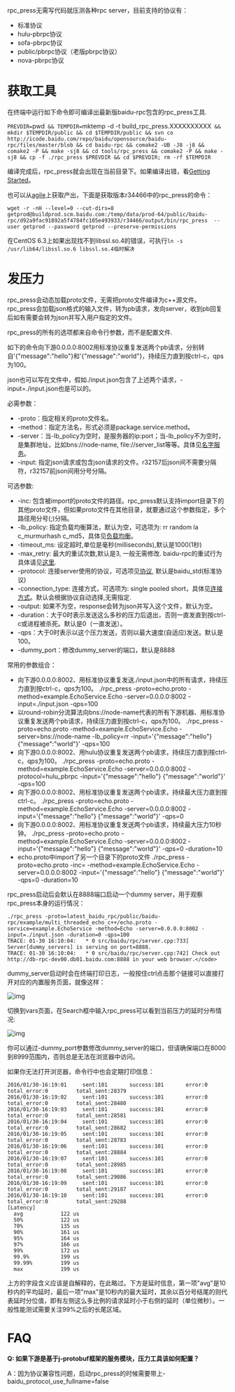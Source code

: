 rpc_press无需写代码就压测各种rpc server，目前支持的协议有：

- 标准协议
- hulu-pbrpc协议
- sofa-pbrpc协议
- public/pbrpc协议（老版pbrpc协议）
- nova-pbrpc协议     

# 获取工具

在终端中运行如下命令即可编译出最新版baidu-rpc包含的rpc_press工具.

`PREVDIR=`pwd` && TEMPDIR=`mktemp -d -t build_rpc_press.XXXXXXXXXX` && mkdir $TEMPDIR/public && cd $TEMPDIR/public && svn co http://icode.baidu.com/repo/baidu/opensource/baidu-rpc/files/master/blob && cd baidu-rpc && comake2 -UB -J8 -j8 && comake2 -P && make -sj8 && cd tools/rpc_press && comake2 -P && make -sj8 && cp -f ./rpc_press $PREVDIR && cd $PREVDIR; rm -rf $TEMPDIR`

编译完成后，rpc_press就会出现在当前目录下。如果编译出错，看[Getting Started](getting_started.md)。

 

也可以从[agile](http://agile.baidu.com/#/release/public/baidu-rpc)上获取产出，下面是获取版本r34466中的rpc_press的命令：

`wget -r -nH --level=0 --cut-dirs=8 getprod@buildprod.scm.baidu.com:/temp/data/prod-64/public/baidu-rpc/d92a9fac91892a5f4784fc105e493933/r34466/output/bin/rpc_press  --user getprod --password getprod --preserve-permissions`

在CentOS 6.3上如果出现找不到libssl.so.4的错误，可执行`ln -s /usr/lib64/libssl.so.6 libssl.so.4临时解决`

# 发压力

rpc_press会动态加载proto文件，无需把proto文件编译为c++源文件。rpc_press会加载json格式的输入文件，转为pb请求，发向server，收到pb回复后如有需要会转为json并写入用户指定的文件。

rpc_press的所有的选项都来自命令行参数，而不是配置文件.

如下的命令向下游0.0.0.0:8002用标准协议重复发送两个pb请求，分别转自'{"message":"hello"}和'{"message":"world"}，持续压力直到按ctrl-c，qps为100。

json也可以写在文件中，假如./input.json包含了上述两个请求，-input=./input.json也是可以的。

必需参数：

- -proto：指定相关的proto文件名。
- -method：指定方法名，形式必须是package.service.method。
- -server：当-lb_policy为空时，是服务器的ip:port；当-lb_policy不为空时，是集群地址，比如bns://node-name, file://server_list等等。具体见[名字服务](client.md#名字服务)。
- -input: 指定json请求或包含json请求的文件。r32157后json间不需要分隔符，r32157前json间用分号分隔。

可选参数:

- -inc: 包含被import的proto文件的路径。rpc_press默认支持import目录下的其他proto文件，但如果proto文件在其他目录，就要通过这个参数指定，多个路径用分号(;)分隔。
- -lb_policy: 指定负载均衡算法，默认为空，可选项为: rr random la c_murmurhash c_md5，具体见[负载均衡](client.md#负载均衡)。
- -timeout_ms: 设定超时,单位是毫秒(milliseconds),默认是1000(1秒)
- -max_retry: 最大的重试次数,默认是3, 一般无需修改. baidu-rpc的重试行为具体请见[这里](client.md#重试).
- -protocol: 连接server使用的协议，可选项见[协议](client.md#协议), 默认是baidu_std(标准协议)
- -connection_type: 连接方式，可选项为: single pooled short，具体见[连接方式](client.md#连接方式)。默认会根据协议自动选择,无需指定.
- -output: 如果不为空，response会转为json并写入这个文件，默认为空。
- -duration：大于0时表示发送这么多秒的压力后退出，否则一直发直到按ctrl-c或进程被杀死。默认是0（一直发送）。
- -qps：大于0时表示以这个压力发送，否则以最大速度(自适应)发送。默认是100。
- -dummy_port：修改dummy_server的端口，默认是8888

常用的参数组合：

- 向下游0.0.0.0:8002、用标准协议重复发送./input.json中的所有请求，持续压力直到按ctrl-c，qps为100。
  ./rpc_press -proto=echo.proto -method=example.EchoService.Echo -server=0.0.0.0:8002 -input=./input.json -qps=100
- 以round-robin分流算法向bns://node-name代表的所有下游机器、用标准协议重复发送两个pb请求，持续压力直到按ctrl-c，qps为100。
  ./rpc_press -proto=echo.proto -method=example.EchoService.Echo -server=bns://node-name -lb_policy=rr -input='{"message":"hello"} {"message":"world"}' -qps=100
- 向下游0.0.0.0:8002、用hulu协议重复发送两个pb请求，持续压力直到按ctrl-c，qps为100。
  ./rpc_press -proto=echo.proto -method=example.EchoService.Echo -server=0.0.0.0:8002 -protocol=hulu_pbrpc -input='{"message":"hello"} {"message":"world"}' -qps=100
- 向下游0.0.0.0:8002、用标准协议重复发送两个pb请求，持续最大压力直到按ctrl-c。
  ./rpc_press -proto=echo.proto -method=example.EchoService.Echo -server=0.0.0.0:8002 -input='{"message":"hello"} {"message":"world"}' -qps=0
- 向下游0.0.0.0:8002、用标准协议重复发送两个pb请求，持续最大压力10秒钟。
  ./rpc_press -proto=echo.proto -method=example.EchoService.Echo -server=0.0.0.0:8002 -input='{"message":"hello"} {"message":"world"}' -qps=0 -duration=10
- echo.proto中import了另一个目录下的proto文件
  ./rpc_press -proto=echo.proto -inc=<another-dir-with-the-imported-proto> -method=example.EchoService.Echo -server=0.0.0.0:8002 -input='{"message":"hello"} {"message":"world"}' -qps=0 -duration=10

rpc_press启动后会默认在8888端口启动一个dummy server，用于观察rpc_press本身的运行情况：

```
./rpc_press -proto=latest_baidu_rpc/public/baidu-rpc/example/multi_threaded_echo_c++/echo.proto -service=example.EchoService -method=Echo -server=0.0.0.0:8002 -input=./input.json -duration=0 -qps=100
TRACE: 01-30 16:10:04:   * 0 src/baidu/rpc/server.cpp:733] Server[dummy_servers] is serving on port=8888.
TRACE: 01-30 16:10:04:   * 0 src/baidu/rpc/server.cpp:742] Check out http://db-rpc-dev00.db01.baidu.com:8888 in your web browser.</code>
```

dummy_server启动时会在终端打印日志，一般按住ctrl点击那个链接可以直接打开对应的内置服务页面，就像这样：

![img](http://wiki.baidu.com/download/attachments/97645422/image2016-1-30%2016%3A16%3A39.png?version=1&modificationDate=1454141816000&api=v2)

切换到vars页面，在Search框中输入rpc_press可以看到当前压力的延时分布情况:

![img](http://wiki.baidu.com/download/attachments/97645422/image2016-1-30%2016%3A14%3A59.png?version=1&modificationDate=1454141716000&api=v2)

你可以通过-dummy_port参数修改dummy_server的端口，但请确保端口在8000到8999范围内，否则总是无法在浏览器中访问。

如果你无法打开浏览器，命令行中也会定期打印信息：

```
2016/01/30-16:19:01     sent:101       success:101       error:0         total_error:0         total_sent:28379     
2016/01/30-16:19:02     sent:101       success:101       error:0         total_error:0         total_sent:28480     
2016/01/30-16:19:03     sent:101       success:101       error:0         total_error:0         total_sent:28581     
2016/01/30-16:19:04     sent:101       success:101       error:0         total_error:0         total_sent:28682     
2016/01/30-16:19:05     sent:101       success:101       error:0         total_error:0         total_sent:28783     
2016/01/30-16:19:06     sent:101       success:101       error:0         total_error:0         total_sent:28884     
2016/01/30-16:19:07     sent:101       success:101       error:0         total_error:0         total_sent:28985     
2016/01/30-16:19:08     sent:101       success:101       error:0         total_error:0         total_sent:29086     
2016/01/30-16:19:09     sent:101       success:101       error:0         total_error:0         total_sent:29187     
2016/01/30-16:19:10     sent:101       success:101       error:0         total_error:0         total_sent:29288     
[Latency]
  avg            122 us
  50%            122 us
  70%            135 us
  90%            161 us
  95%            164 us
  97%            166 us
  99%            172 us
  99.9%          199 us
  99.99%         199 us
  max            199 us
```

上方的字段含义应该是自解释的，在此略过。下方是延时信息，第一项"avg"是10秒内的平均延时，最后一项"max"是10秒内的最大延时，其余以百分号结尾的则代表延时分位值，即有左侧这么多比例的请求延时小于右侧的延时（单位微秒）。一般性能测试需要关注99%之后的长尾区域。

# FAQ

**Q: 如果下游是基于j-protobuf框架的服务模块，压力工具该如何配置？**

A：因为协议兼容性问题，启动rpc_press的时候需要带上-baidu_protocol_use_fullname=false
